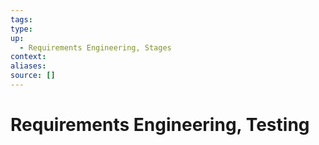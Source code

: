 ```yaml
---
tags:
type:
up:
  - Requirements Engineering, Stages
context:
aliases:
source: []
---
```


# Requirements Engineering, Testing
